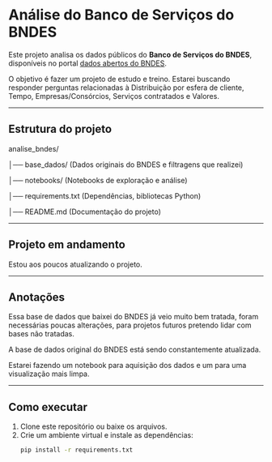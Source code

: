 # Análise do Banco de Serviços do BNDES

Este projeto analisa os dados públicos do **Banco de Serviços do BNDES**, disponíveis no portal [dados abertos do BNDES](https://dadosabertos.bndes.gov.br/).

O objetivo é fazer um projeto de estudo e treino. Estarei buscando responder perguntas relacionadas à Distribuição por esfera de cliente, Tempo, Empresas/Consórcios, Serviços contratados e Valores.

---

## Estrutura do projeto
analise_bndes/

│── base_dados/ (Dados originais do BNDES e filtragens que realizei)

│── notebooks/  (Notebooks de exploração e análise)

│── requirements.txt  (Dependências, bibliotecas Python)

│── README.md  (Documentação do projeto)

---

## Projeto em andamento

Estou aos poucos atualizando o projeto.

---

## Anotações

Essa base de dados que baixei do BNDES já veio muito bem tratada, foram necessárias poucas alterações, para projetos futuros pretendo lidar com bases não tratadas.

A base de dados original do BNDES está sendo constantemente atualizada.

Estarei fazendo um notebook para aquisição dos dados e um para uma visualização mais limpa.

---

## Como executar

1. Clone este repositório ou baixe os arquivos.
2. Crie um ambiente virtual e instale as dependências:
   ```bash
   pip install -r requirements.txt
